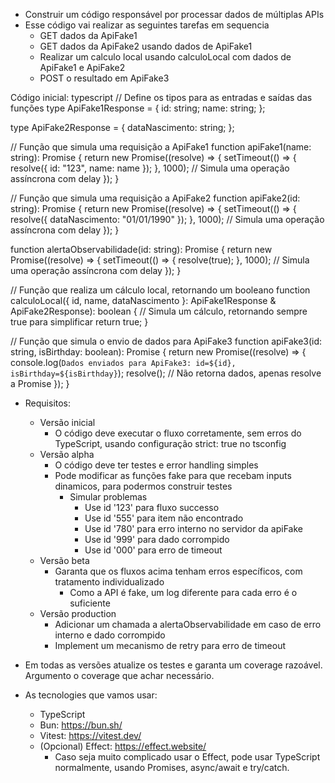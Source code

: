 - Construir um código responsável por processar dados de múltiplas APIs
- Esse código vai realizar as seguintes tarefas em sequencia
	- GET dados da ApiFake1
	- GET dados da ApiFake2 usando dados de ApiFake1
	- Realizar um calculo local usando calculoLocal com dados de ApiFake1 e ApiFake2
	- POST o resultado em ApiFake3

Código inicial:
typescript
// Define os tipos para as entradas e saídas das funções
type ApiFake1Response = {
    id: string;
    name: string;
};

type ApiFake2Response = {
    dataNascimento: string;
};

// Função que simula uma requisição a ApiFake1
function apiFake1(name: string): Promise<ApiFake1Response> {
    return new Promise((resolve) => {
        setTimeout(() => {
            resolve({ id: "123", name: name });
        }, 1000); // Simula uma operação assíncrona com delay
    });
}

// Função que simula uma requisição a ApiFake2
function apiFake2(id: string): Promise<ApiFake2Response> {
    return new Promise((resolve) => {
        setTimeout(() => {
            resolve({ dataNascimento: "01/01/1990" });
        }, 1000); // Simula uma operação assíncrona com delay
    });
}

function alertaObservabilidade(id: string): Promise<boolean> {
    return new Promise((resolve) => {
        setTimeout(() => {
            resolve(true);
        }, 1000); // Simula uma operação assíncrona com delay
    });
}

// Função que realiza um cálculo local, retornando um booleano
function calculoLocal({ id, name, dataNascimento }: ApiFake1Response & ApiFake2Response): boolean {
    // Simula um cálculo, retornando sempre true para simplificar
    return true;
}

// Função que simula o envio de dados para ApiFake3
function apiFake3(id: string, isBirthday: boolean): Promise<void> {
    return new Promise((resolve) => {
        console.log(`Dados enviados para ApiFake3: id=${id}, isBirthday=${isBirthday}`);
        resolve(); // Não retorna dados, apenas resolve a Promise
    });
}


- Requisitos:
	- Versão inicial
		- O código deve executar o fluxo corretamente, sem erros do TypeScript, usando configuração strict: true no tsconfig
	- Versão alpha
		- O código deve ter testes e error handling simples
		- Pode modificar as funções fake para que recebam inputs dinamicos, para podermos construir testes
			- Simular problemas
				- Use id '123' para fluxo successo
				- Use id '555' para item não encontrado
				- Use id '780' para erro interno no servidor da apiFake
				- Use id '999' para dado corrompido
				- Use id '000' para erro de timeout
	- Versão beta
		- Garanta que os fluxos acima tenham erros específicos, com tratamento individualizado
			- Como a API é fake, um log diferente para cada erro é o suficiente
	- Versão production
		- Adicionar um chamada a alertaObservabilidade em caso de erro interno e dado corrompido
		- Implement um mecanismo de retry para erro de timeout

- Em todas as versões atualize os testes e garanta um coverage razoável. Argumento o coverage que achar necessário.

- As tecnologies que vamos usar:
	- TypeScript
	- Bun: https://bun.sh/
	- Vitest: https://vitest.dev/
	- (Opcional) Effect: https://effect.website/
		- Caso seja muito complicado usar o Effect, pode usar TypeScript normalmente, usando Promises, async/await e try/catch.